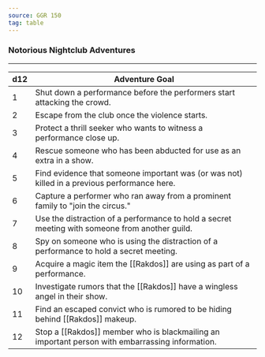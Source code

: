 ```yaml
---
source: GGR 150
tag: table
---
```


### Notorious Nightclub Adventures
---
|d12|Adventure Goal|
|----|------------|
|1|Shut down a performance before the performers start attacking the crowd.|
|2|Escape from the club once the violence starts.|
|3|Protect a thrill seeker who wants to witness a performance close up.|
|4|Rescue someone who has been abducted for use as an extra in a show.|
|5|Find evidence that someone important was (or was not) killed in a previous performance here.|
|6|Capture a performer who ran away from a prominent family to "join the circus."|
|7|Use the distraction of a performance to hold a secret meeting with someone from another guild.|
|8|Spy on someone who is using the distraction of a performance to hold a secret meeting.|
|9|Acquire a magic item the [[Rakdos]] are using as part of a performance.|
|10|Investigate rumors that the [[Rakdos]] have a wingless angel in their show.|
|11|Find an escaped convict who is rumored to be hiding behind [[Rakdos]] makeup.|
|12|Stop a [[Rakdos]] member who is blackmailing an important person with embarrassing information.|
